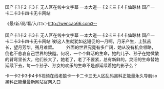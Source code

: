 国产卡1卡2 卡3卡
无人区在线中文字幕
一本大道一卡2卡三卡4卡仙踪林
国产一卡二卡3卡四卡无卡网站


《最/新/观/看/入/口👉http://wencao66.com》--

国产卡1卡2 卡3卡
无人区在线中文字幕
一本大道一卡2卡三卡4卡仙踪林
国产一卡二卡3卡四卡无卡网站
唉!这人生就犹如这短促的一月啊，月牙产生，上弦茁长，望月芳华，残月难留。
　　外面的世界究竟有多广阔，她从没有机会领略，倒也不悲哀自己世界的狭隘。何况，一个个鲜活的生命，她的儿子、孙子在她微酸的臂弯里长大。他们长大了，她老了，老了不要紧，总有新鲜的，灵活的生命替她延续下去，每一个孙子、孙女的欢乐的生命不是都延续着她的影子么？　　　　





卡一卡2卡3卡4卡5视频在线老狼卡一卡二卡三无人区乱码黑料正能量永久导航so黑料正能量最新网站官网入口
